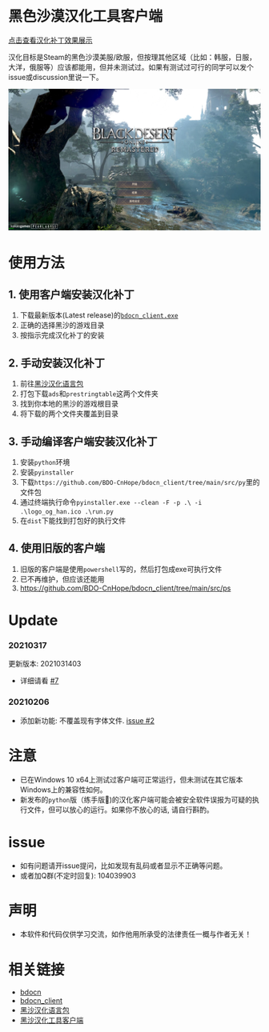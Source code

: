 # 黑色沙漠汉化工具客户端
[点击查看汉化补丁效果展示](SHOW_SC.md)

汉化目标是Steam的黑色沙漠美服/欧服，但按理其他区域（比如：韩服，日服，大洋，俄服等）应该都能用，但并未测试过。如果有测试过可行的同学可以发个issue或discussion里说一下。

![image](./images/cn1.PNG)

# 使用方法
## 1. 使用客户端安装汉化补丁
1. 下载最新版本(Latest release)的[`bdocn_client.exe`](https://github.com/BDO-CnHope/bdocn_client/releases)
2. 正确的选择黑沙的游戏目录
3. 按指示完成汉化补丁的安装
## 2. 手动安装汉化补丁
1. 前往[黑沙汉化语言包](https://github.com/BDO-CnHope/bdocn)
2. 打包下载`ads`和`prestringtable`这两个文件夹
3. 找到你本地的黑沙的游戏根目录
4. 将下载的两个文件夹覆盖到目录
## 3. 手动编译客户端安装汉化补丁
1. 安装`python`环境
2. 安装`pyinstaller`
3. 下载`https://github.com/BDO-CnHope/bdocn_client/tree/main/src/py`里的文件包
4. 通过终端执行命令`pyinstaller.exe --clean -F -p .\ -i .\logo_og_han.ico .\run.py`
5. 在`dist`下能找到打包好的执行文件
## 4. 使用旧版的客户端
1. 旧版的客户端是使用`powershell`写的，然后打包成exe可执行文件
2. 已不再维护，但应该还能用
3. https://github.com/BDO-CnHope/bdocn_client/tree/main/src/ps

# Update
### 20210317
更新版本: 2021031403
- 详细请看 [#7](https://github.com/BDO-CnHope/bdocn_client/issues/7)

### 20210206
- 添加新功能: 不覆盖现有字体文件. [issue #2](https://github.com/BDO-CnHope/bdocn_client/issues/2)

# 注意
- 已在Windows 10 x64上测试过客户端可正常运行，但未测试在其它版本Windows上的兼容性如何。
- 新发布的`python`版（练手版🙈)的汉化客户端可能会被安全软件误报为可疑的执行文件，但可以放心的运行。如果你不放心的话, 请自行斟酌。

# issue
- 如有问题请开issue提问，比如发现有乱码或者显示不正确等问题。
- 或者加Q群(不定时回复): 104039903

# 声明
- 本软件和代码仅供学习交流，如作他用所承受的法律责任一概与作者无关！

# 相关链接
- [bdocn](https://github.com/BDO-CnHope/bdocn)
- [bdocn_client](https://github.com/BDO-CnHope/bdocn_client)
- [黑沙汉化语言包](https://gitee.com/bdo-cnhope/bdocn)
- [黑沙汉化工具客户端](https://gitee.com/bdo-cnhope/bdocn_client)

